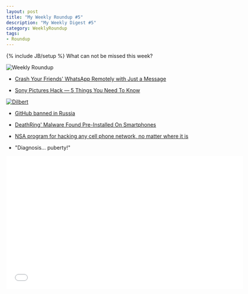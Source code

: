 ```yaml
---
layout: post
title: "My Weekly Roundup #5"
description: "My Weekly Digest #5"
category: WeeklyRoundup
tags: 
- Roundup
---
```

{% include JB/setup %}
What can not be missed this week?

![Weekly Roundup](https://mkmt1a.bl3301.livefilestore.com/y2pRODiD-wCcllr-JRwDMEYRqHzxPMSfBpbHdGSBpdxll6hCg4ZqPlAktksGW87p9xpboxl3gZP0ZQu4h9cYqHUfgwVNZsWswAmB1JY_i2OslQ/news.jpg?psid=1)
<!-- more -->

- [Crash Your Friends' WhatsApp Remotely with Just a Message ](http://thehackernews.com/2014/12/crash-your-friends-whatsapp-remotely_1.html)

- [Sony Pictures Hack — 5 Things You Need To Know](http://thehackernews.com/2014/12/sony-pictures-hack.html)

[![Dilbert](http://dilbert.com/dyn/str_strip/000000000/00000000/0000000/200000/30000/5000/100/235185/235185.strip.gif)](http://dilbert.com/strips/comic/2014-12-05/)

- [GitHub banned in Russia](https://translate.google.com/translate?sl=ru&tl=en&js=y&prev=_t&hl=en&ie=UTF-8&u=http%3A%2F%2Fwww.opennet.ru%2Fopennews%2Fart.shtml%3Fnum%3D41171&edit-text=)

- [DeathRing' Malware Found Pre-Installed On Smartphones](http://www.darkreading.com/mobile/deathring-malware-found-pre-installed-on-smartphones/d/d-id/1317901)

- [NSA program for hacking any cell phone network, no matter where it is](http://arstechnica.com/tech-policy/2014/12/exposed-nsa-program-for-hacking-any-cellphone-network-no-matter-where-it-is/)

- "Diagnosis… puberty!"

<iframe width="640" height="360" src="//www.youtube.com/embed/NOHqxUpXxDQ" frameborder="0" allowfullscreen></iframe>
